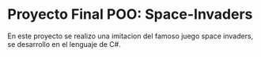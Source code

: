 # Proyecto Final POO: Space-Invaders
En este proyecto se realizo una imitacion del famoso juego space invaders, se desarrollo en el lenguaje de C#.
